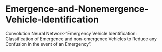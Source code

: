 # Emergence-and-Nonemergence-Vehicle-Identification
Convolution Neural Network-“Emergency Vehicle Identification: Classification of Emergence and non-emergence Vehicles to Reduce any 
Confusion in the event of an Emergency”.
